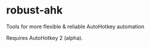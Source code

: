 # robust-ahk
Tools for more flexible &amp; reliable AutoHotkey automation

Requires AutoHotkey 2 (alpha).
